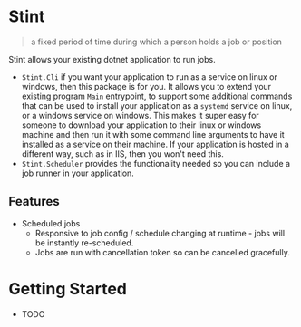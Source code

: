 # Stint

> a fixed period of time during which a person holds a job or position

Stint allows your existing dotnet application to run jobs.

  - `Stint.Cli` if you want your application to run as a service on linux or windows, then this package is for you. It allows you to extend your existing program `Main` entrypoint, to support some additional commands that can be used to install your application as a 
    `systemd` service on linux, or a windows service on windows. This makes it super easy for someone to download your application to their linux or windows machine and then run it with some command line arguments to have it installed as a service on their machine. If your application is hosted in a different way, such as in IIS, then you won't need this.
  - `Stint.Scheduler` provides the functionality needed so you can include a job runner in your application.
 
## Features

- Scheduled jobs
  - Responsive to job config / schedule changing at runtime - jobs will be instantly re-scheduled.
  - Jobs are run with cancellation token so can be cancelled gracefully.
    
# Getting Started
- TODO
